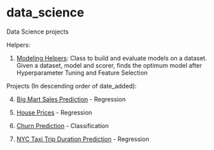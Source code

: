 # data_science

 Data Science projects



Helpers:

1. [Modeling Helpers](./modeling_helpers): Class to build and evaluate models on a dataset. Given a dataset, model and scorer, finds the optimum model after Hyperparameter Tuning and Feature Selection



Projects (In descending order of date_added):

4. [Big Mart Sales Prediction](./retail_prediction) - Regression

3. [House Prices](./house_prices) - Regression

2. [Churn Prediction](./churn_prediction) - Classification

1. [NYC Taxi Trip Duration Prediction](./nyc_taxI_trip_duration) - Regression



